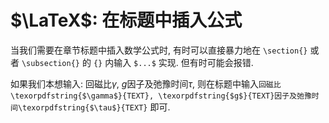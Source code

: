 # $\LaTeX$: 在标题中插入公式 

当我们需要在章节标题中插入数学公式时, 有时可以直接暴力地在 `\section{}` 或者 `\subsection{}` 的 `{}` 内输入 `$...$` 实现. 但有时可能会报错.

如果我们本想输入: 回磁比$\gamma$, $g$因子及弛豫时间$\tau$, 则在标题中输入`回磁比\texorpdfstring{$\gamma$}{TEXT}, \texorpdfstring{$g$}{TEXT}因子及弛豫时间\texorpdfstring{$\tau$}{TEXT}` 即可.
